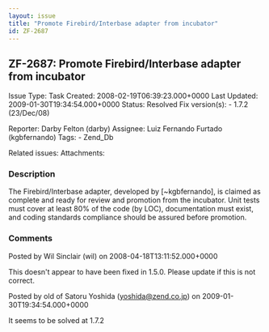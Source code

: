```yaml
---
layout: issue
title: "Promote Firebird/Interbase adapter from incubator"
id: ZF-2687
---
```


ZF-2687: Promote Firebird/Interbase adapter from incubator
----------------------------------------------------------

 Issue Type: Task Created: 2008-02-19T06:39:23.000+0000 Last Updated: 2009-01-30T19:34:54.000+0000 Status: Resolved Fix version(s): - 1.7.2 (23/Dec/08)
 
 Reporter:  Darby Felton (darby)  Assignee:  Luiz Fernando Furtado (kgbfernando)  Tags: - Zend\_Db
 
 Related issues: 
 Attachments: 
### Description

The Firebird/Interbase adapter, developed by [~kgbfernando], is claimed as complete and ready for review and promotion from the incubator. Unit tests must cover at least 80% of the code (by LOC), documentation must exist, and coding standards compliance should be assured before promotion.

 

 

### Comments

Posted by Wil Sinclair (wil) on 2008-04-18T13:11:52.000+0000

This doesn't appear to have been fixed in 1.5.0. Please update if this is not correct.

 

 

Posted by old of Satoru Yoshida (yoshida@zend.co.jp) on 2009-01-30T19:34:54.000+0000

It seems to be solved at 1.7.2

 

 